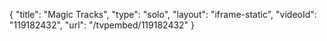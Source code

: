 {
    "title": "Magic Tracks",
    "type": "solo",
    "layout": "iframe-static",
    "videoId": "119182432",
    "url": "\/tvpembed\/119182432"
}